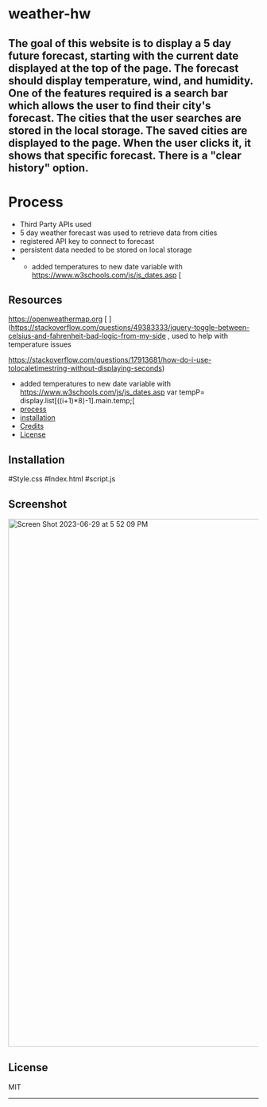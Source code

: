 # weather-hw


## The goal of this website is to display a 5 day future forecast, starting with the current date displayed at the top of the page. The forecast should display temperature, wind, and humidity. One of the features required is a search bar which allows the user to find their city's forecast. The cities that the user searches are stored in the local storage. The saved cities are displayed to the page. When the user clicks it, it shows that specific forecast. There is a "clear history" option.



# Process
  
- Third Party APIs used
- 5 day weather forecast was used to retrieve data from cities [
](https://openweathermap.org/forecast5)
- registered API key to connect to forecast
- persistent data needed to be stored on local storage
- - added temperatures to new date variable with  https://www.w3schools.com/js/js_dates.asp
           [
## Resources
https://openweathermap.org
[
](https://stackoverflow.com/questions/49383333/jquery-toggle-between-celsius-and-fahrenheit-bad-logic-from-my-side , used to help with temperature issues

https://stackoverflow.com/questions/17913681/how-do-i-use-tolocaletimestring-without-displaying-seconds)

- added temperatures to new date variable with  https://www.w3schools.com/js/js_dates.asp
            var tempP= display.list[((i+1)*8)-1].main.temp;[
- [process](#process)
- [installation](#installation)
- [Credits](#resources)
- [License](#license)

## Installation

#Style.css
#Index.html
#script.js

## Screenshot

<img width="1060" alt="Screen Shot 2023-06-29 at 5 52 09 PM" src="https://github.com/elixit/weather-hw/assets/63372291/ed4f9369-3463-4e85-a51e-a26e184980d0">




## License

MIT

---

